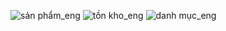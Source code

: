 ![sản phẩm_eng](https://github.com/Tlyl1111/SE357-Pratice-class/assets/115882420/1db47eea-2dae-4dda-8d64-c84b924bd985)
![tồn kho_eng](https://github.com/Tlyl1111/SE357-Pratice-class/assets/115882420/e433b06a-2620-48d9-af6e-adfae79e428c)
![danh mục_eng](https://github.com/Tlyl1111/SE357-Pratice-class/assets/115882420/3091bb0a-9113-43ab-88a9-394ba3e66db9)

